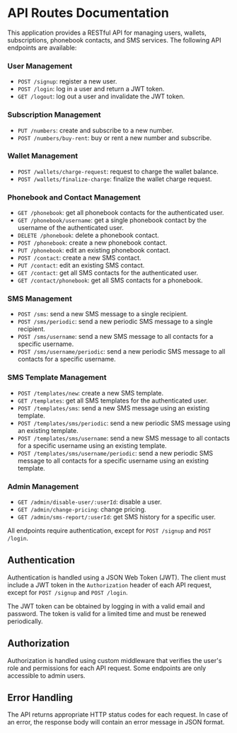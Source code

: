 # API Routes Documentation

This application provides a RESTful API for managing users, wallets, subscriptions, phonebook contacts, and SMS services. The following API endpoints are available:

### User Management

- `POST /signup`: register a new user.
- `POST /login`: log in a user and return a JWT token.
- `GET /logout`: log out a user and invalidate the JWT token.

### Subscription Management

- `PUT /numbers`: create and subscribe to a new number.
- `POST /numbers/buy-rent`: buy or rent a new number and subscribe.

### Wallet Management

- `POST /wallets/charge-request`: request to charge the wallet balance.
- `POST /wallets/finalize-charge`: finalize the wallet charge request.

### Phonebook and Contact Management

- `GET /phonebook`: get all phonebook contacts for the authenticated user.
- `GET /phonebook/username`: get a single phonebook contact by the username of the authenticated user.
- `DELETE /phonebook`: delete a phonebook contact.
- `POST /phonebook`: create a new phonebook contact.
- `PUT /phonebook`: edit an existing phonebook contact.
- `POST /contact`: create a new SMS contact.
- `PUT /contact`: edit an existing SMS contact.
- `GET /contact`: get all SMS contacts for the authenticated user.
- `GET /contact/phonebook`: get all SMS contacts for a phonebook.

### SMS Management

- `POST /sms`: send a new SMS message to a single recipient.
- `POST /sms/periodic`: send a new periodic SMS message to a single recipient.
- `POST /sms/username`: send a new SMS message to all contacts for a specific username.
- `POST /sms/username/periodic`: send a new periodic SMS message to all contacts for a specific username.

### SMS Template Management

- `POST /templates/new`: create a new SMS template.
- `GET /templates`: get all SMS templates for the authenticated user.
- `POST /templates/sms`: send a new SMS message using an existing template.
- `POST /templates/sms/periodic`: send a new periodic SMS message using an existing template.
- `POST /templates/sms/username`: send a new SMS message to all contacts for a specific username using an existing template.
- `POST /templates/sms/username/periodic`: send a new periodic SMS message to all contacts for a specific username using an existing template.

### Admin Management

- `GET /admin/disable-user/:userId`: disable a user.
- `GET /admin/change-pricing`: change pricing.
- `GET /admin/sms-report/:userId`: get SMS history for a specific user.

All endpoints require authentication, except for `POST /signup` and `POST /login`.

## Authentication

Authentication is handled using a JSON Web Token (JWT). The client must include a JWT token in the `Authorization` header of each API request, except for `POST /signup` and `POST /login`.

The JWT token can be obtained by logging in with a valid email and password. The token is valid for a limited time and must be renewed periodically.

## Authorization

Authorization is handled using custom middleware that verifies the user's role and permissions for each API request. Some endpoints are only accessible to admin users.

## Error Handling

The API returns appropriate HTTP status codes for each request. In case of an error, the response body will contain an error message in JSON format.